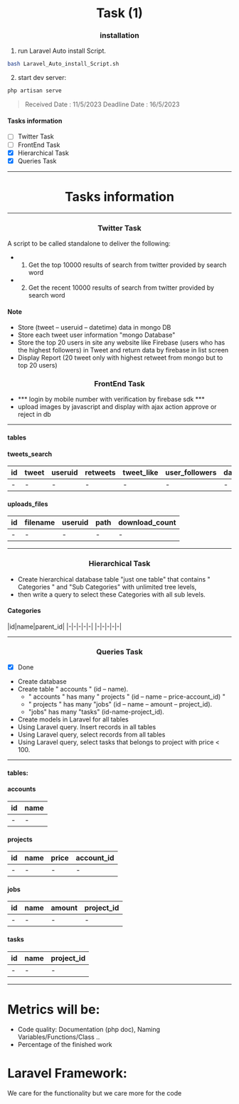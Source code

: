 <h1 align=center> Task (1) </h1>

<h3 align=center>installation </h3>


1)  run  Laravel Auto install Script.
```bash
bash Laravel_Auto_install_Script.sh
```


2) start dev server:
```bash
php artisan serve
```

> Received Date : 11/5/2023
> Deadline Date : 16/5/2023

#### Tasks information
- [ ] Twitter Task
- [ ] FrontEnd Task
- [x] Hierarchical Task
- [X] Queries Task

----------

<h1 align=center> Tasks information </h1>

----------

<h3 align=center> Twitter Task </h3>


A script to be called standalone to deliver the following:
- 1. Get the top 10000 results of search from twitter provided by search word
- 2. Get the recent 10000 results of search from twitter provided by search word

#### Note
- Store (tweet – useruid – datetime) data in mongo DB
- Store each tweet user information "mongo Database"
- Store the top 20 users in site any website like Firebase (users who has the highest followers) in
Tweet and return data by firebase in list screen
- Display Report (20 tweet only with highest retweet from mongo but to top 20 users) 


<h3 align=center> FrontEnd Task</h3>

- *** login by mobile number with verification by firebase sdk ***
- upload images by javascript and display with ajax action approve or reject in db

--------------
#### tables

#### tweets_search
|id|tweet|useruid|retweets|tweet_like|user_followers|datetime|
|-|-|-|-|-|-|-|
|-|-|-|-|-|-|-|

#### uploads_files
|id|filename|useruid|path|download_count|
|-|-|-|-|-|
|-|-|-|-|-|

----------


<h3 align=center> Hierarchical Task</h3>


- Create hierarchical database table "just one table" that contains " Categories " and "Sub Categories" with unlimited tree levels,
- then write a query to select these Categories with all sub levels.


#### Categories
|id|name|parent_id|
|-|-|-|-|-|
|-|-|-|-|-|

----------

<h3 align=center> Queries Task</h3>

- [X] Done
- Create database
- Create table " accounts " (id – name).
	- " accounts " has many " projects " (id – name – price-account_id) "
	- " projects " has many "jobs" (id – name – amount – project_id). 
	- "jobs" has many "tasks" (id-name-project_id).
- Create models in Laravel for all tables
- Using Laravel query. Insert records in all tables
- Using Laravel query, select records from all tables
- Using Laravel query, select tasks that belongs to project with price < 100.

---------------
#### tables: 

#### accounts
|id|name|
|-|-|
|-|-|

#### projects
|id|name|price|account_id|
|-|-|-|-|
|-|-|-|-|

#### jobs
|id|name|amount|project_id|
|-|-|-|-|
|-|-|-|-|

#### tasks
|id|name|project_id|
|-|-|-|
|-|-|-|

-------------

# Metrics will be:
- Code quality: Documentation (php doc), Naming Variables/Functions/Class ..
- Percentage of the finished work

# Laravel Framework:
We care for the functionality but we care more for the code
